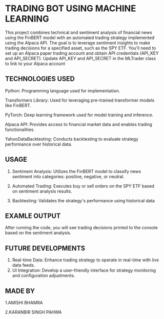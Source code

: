 
# TRADING BOT USING MACHINE LEARNING

This project combines technical and sentiment analysis of financial news using the FinBERT model with an automated trading strategy implemented using the Alpaca API. The goal is to leverage sentiment insights to make trading decisions for a specified asset, such as the SPY ETF.
You'll need to set up an Alpaca paper trading account and obtain API credentials (API_KEY and API_SECRET). Update API_KEY and API_SECRET in the MLTrader class to link to your Alpaca account



## TECHNOLOGIES USED
Python: Programming language used for implementation.

Transformers Library: Used for leveraging pre-trained transformer models like FinBERT.

PyTorch: Deep learning framework used for model training and inference.

Alpaca API: Provides access to financial market data and enables trading functionalities.

YahooDataBacktesting: Conducts backtesting to evaluate strategy performance over historical data.
## USAGE
1. Sentiment Analysis: Utilizes the FinBERT model to classify news sentiment into categories: positive, negative, or neutral.

2. Automated Trading: Executes buy or sell orders on the SPY ETF based on sentiment analysis results.

3. Backtesting: Validates the strategy's performance using historical data
## EXAMLE OUTPUT
After running the code, you will see trading decisions printed to the console based on the sentiment analysis.
## FUTURE DEVELOPMENTS
1. Real-time Data: Enhance trading strategy to operate in   real-time with live data feeds.
2. UI Integration: Develop a user-friendly interface for strategy monitoring and configuration adjustments.
## MADE BY
1.AMISHI BHAMRA

2.KARANBIR SINGH PAHWA
